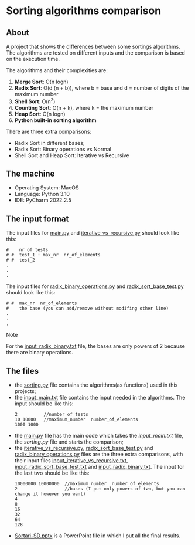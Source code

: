 # Sorting algorithms comparison

## About
A project that shows the differences between some sortings algorithms. The algorithms are tested on different inputs and the comparison is based on the execution time.

The algorithms and their complexities are:
1. **Merge Sort**: O(n logn)
2. **Radix Sort**: O(d (n + b)), where b = base and d = number of digits of the maximum number
3. **Shell Sort**: O(n<sup>2</sup>)
4. **Counting Sort**: O(n + k), where k = the maximum number
5. **Heap Sort**: O(n logn)
6. **Python built-in sorting algorithm**

There are three extra comparisons:
- Radix Sort in different bases;
- Radix Sort: Binary operations vs Normal
- Shell Sort and Heap Sort: Iterative vs Recursive

## The machine
- Operating System: MacOS
- Language: Python 3.10
- IDE: PyCharm 2022.2.5

## The input format

The input files for [main.py](main.py) and [iterative_vs_recursive.py](iterative_vs_recursive.py) should look like this:
```
#    nr of tests
# #  test_1 : max_nr  nr_of_elements
# #  test_2
.
.
.
```
The input files for [radix_binary_operations.py](radix_binary_operations.py) and [radix_sort_base_test.py](radix_sort_base_test.py) should look like this:
```
# #  max_nr  nr_of_elements
#    the base (you can add/remove without modifing other line)
.
.
.
```
>[!NOTE]
>For the [input_radix_binary.txt](input_radix_binary.txt) file, the bases are only powers of 2 because there are binary operations.

## The files

- the [sorting.py](sorting.py) file contains the algorithms(as functions) used in this projects;
- the [input_main.txt](input_main.txt) file contains the input needed in the algorithms. The input should be like this:
  ```
  2          //number of tests
  10 10000   //maximum_number  number_of_elements
  1000 1000
  ```
- the [main.py](main.py) file has the main code which takes the *input_main.txt* file, the *sorting.py* file and starts the comparison;
- the [iterative_vs_recursive.py](iterative_vs_recursive.py), [radix_sort_base_test.py](radix_sort_base_test.py) and [radix_binary_operations.py](radix_binary_operations.py) files are the three extra comparisons, with their input files [input_iterative_vs_recursive.txt](input_iterative_vs_recursive.txt), [input_radix_sort_base_test.txt](input_radix_sort_base_test.txt) and [input_radix_binary.txt](input_radix_binary.txt). The input for the last two should be like this:
  ```
  10000000 10000000  //maximum_number  number_of_elements
  2                  //bases (I put only powers of two, but you can change it however you want)
  4
  8
  16
  32
  64
  128
  ```
- [Sortari-SD.pptx](Sortari-SD.pptx) is a PowerPoint file in which I put all the final results.

